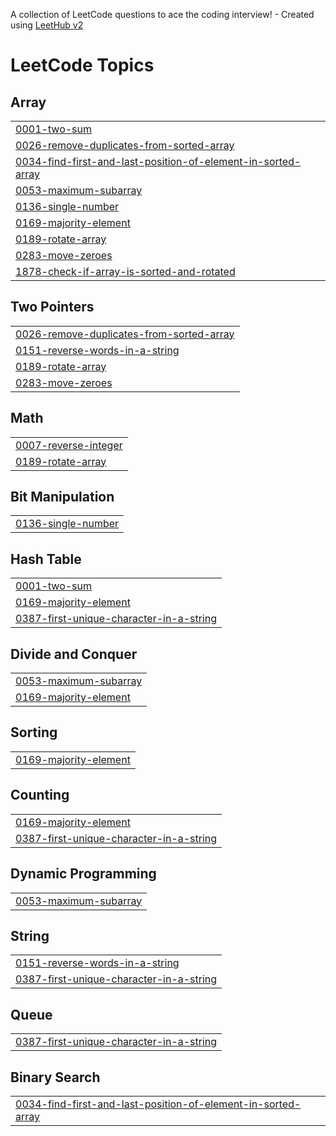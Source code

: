 A collection of LeetCode questions to ace the coding interview! - Created using [LeetHub v2](https://github.com/arunbhardwaj/LeetHub-2.0)
<!---LeetCode Topics Start-->
# LeetCode Topics
## Array
|  |
| ------- |
| [0001-two-sum](https://github.com/sunnyshah7/leetcode/tree/master/0001-two-sum) |
| [0026-remove-duplicates-from-sorted-array](https://github.com/sunnyshah7/leetcode/tree/master/0026-remove-duplicates-from-sorted-array) |
| [0034-find-first-and-last-position-of-element-in-sorted-array](https://github.com/sunnyshah7/leetcode/tree/master/0034-find-first-and-last-position-of-element-in-sorted-array) |
| [0053-maximum-subarray](https://github.com/sunnyshah7/leetcode/tree/master/0053-maximum-subarray) |
| [0136-single-number](https://github.com/sunnyshah7/leetcode/tree/master/0136-single-number) |
| [0169-majority-element](https://github.com/sunnyshah7/leetcode/tree/master/0169-majority-element) |
| [0189-rotate-array](https://github.com/sunnyshah7/leetcode/tree/master/0189-rotate-array) |
| [0283-move-zeroes](https://github.com/sunnyshah7/leetcode/tree/master/0283-move-zeroes) |
| [1878-check-if-array-is-sorted-and-rotated](https://github.com/sunnyshah7/leetcode/tree/master/1878-check-if-array-is-sorted-and-rotated) |
## Two Pointers
|  |
| ------- |
| [0026-remove-duplicates-from-sorted-array](https://github.com/sunnyshah7/leetcode/tree/master/0026-remove-duplicates-from-sorted-array) |
| [0151-reverse-words-in-a-string](https://github.com/sunnyshah7/leetcode/tree/master/0151-reverse-words-in-a-string) |
| [0189-rotate-array](https://github.com/sunnyshah7/leetcode/tree/master/0189-rotate-array) |
| [0283-move-zeroes](https://github.com/sunnyshah7/leetcode/tree/master/0283-move-zeroes) |
## Math
|  |
| ------- |
| [0007-reverse-integer](https://github.com/sunnyshah7/leetcode/tree/master/0007-reverse-integer) |
| [0189-rotate-array](https://github.com/sunnyshah7/leetcode/tree/master/0189-rotate-array) |
## Bit Manipulation
|  |
| ------- |
| [0136-single-number](https://github.com/sunnyshah7/leetcode/tree/master/0136-single-number) |
## Hash Table
|  |
| ------- |
| [0001-two-sum](https://github.com/sunnyshah7/leetcode/tree/master/0001-two-sum) |
| [0169-majority-element](https://github.com/sunnyshah7/leetcode/tree/master/0169-majority-element) |
| [0387-first-unique-character-in-a-string](https://github.com/sunnyshah7/leetcode/tree/master/0387-first-unique-character-in-a-string) |
## Divide and Conquer
|  |
| ------- |
| [0053-maximum-subarray](https://github.com/sunnyshah7/leetcode/tree/master/0053-maximum-subarray) |
| [0169-majority-element](https://github.com/sunnyshah7/leetcode/tree/master/0169-majority-element) |
## Sorting
|  |
| ------- |
| [0169-majority-element](https://github.com/sunnyshah7/leetcode/tree/master/0169-majority-element) |
## Counting
|  |
| ------- |
| [0169-majority-element](https://github.com/sunnyshah7/leetcode/tree/master/0169-majority-element) |
| [0387-first-unique-character-in-a-string](https://github.com/sunnyshah7/leetcode/tree/master/0387-first-unique-character-in-a-string) |
## Dynamic Programming
|  |
| ------- |
| [0053-maximum-subarray](https://github.com/sunnyshah7/leetcode/tree/master/0053-maximum-subarray) |
## String
|  |
| ------- |
| [0151-reverse-words-in-a-string](https://github.com/sunnyshah7/leetcode/tree/master/0151-reverse-words-in-a-string) |
| [0387-first-unique-character-in-a-string](https://github.com/sunnyshah7/leetcode/tree/master/0387-first-unique-character-in-a-string) |
## Queue
|  |
| ------- |
| [0387-first-unique-character-in-a-string](https://github.com/sunnyshah7/leetcode/tree/master/0387-first-unique-character-in-a-string) |
## Binary Search
|  |
| ------- |
| [0034-find-first-and-last-position-of-element-in-sorted-array](https://github.com/sunnyshah7/leetcode/tree/master/0034-find-first-and-last-position-of-element-in-sorted-array) |
<!---LeetCode Topics End-->